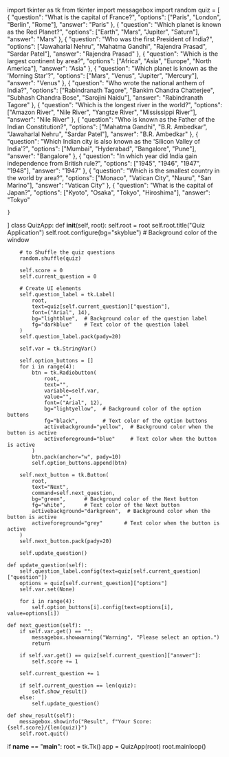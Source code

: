import tkinter as tk
from tkinter import messagebox
import random
quiz = [
    {
        "question": "What is the capital of France?",
        "options": ["Paris", "London", "Berlin", "Rome"],
        "answer": "Paris"
    },
    {
        "question": "Which planet is known as the Red Planet?",
        "options": ["Earth", "Mars", "Jupiter", "Saturn"],
        "answer": "Mars"
    },
    {
        "question": "Who was the first President of India?",
        "options": ["Jawaharlal Nehru", "Mahatma Gandhi", "Rajendra Prasad", "Sardar Patel"],
        "answer": "Rajendra Prasad"
    },
    {
        "question": "Which is the largest continent by area?",
        "options": ["Africa", "Asia", "Europe", "North America"],
        "answer": "Asia"
    },
    {
        "question": "Which planet is known as the 'Morning Star'?",
        "options": ["Mars", "Venus", "Jupiter", "Mercury"],
        "answer": "Venus"
    },
    {
        "question": "Who wrote the national anthem of India?",
        "options": ["Rabindranath Tagore", "Bankim Chandra Chatterjee", "Subhash Chandra Bose", "Sarojini Naidu"],
        "answer": "Rabindranath Tagore"
    },
    {
        "question": "Which is the longest river in the world?",
        "options": ["Amazon River", "Nile River", "Yangtze River", "Mississippi River"],
        "answer": "Nile River"
    },
    {
        "question": "Who is known as the Father of the Indian Constitution?",
        "options": ["Mahatma Gandhi", "B.R. Ambedkar", "Jawaharlal Nehru", "Sardar Patel"],
        "answer": "B.R. Ambedkar"
    },
    {
        "question": "Which Indian city is also known as the 'Silicon Valley of India'?",
        "options": ["Mumbai", "Hyderabad", "Bangalore", "Pune"],
        "answer": "Bangalore"
    },
    {
        "question": "In which year did India gain independence from British rule?",
        "options": ["1945", "1946", "1947", "1948"],
        "answer": "1947"
    },
    {
        "question": "Which is the smallest country in the world by area?",
        "options": ["Monaco", "Vatican City", "Nauru", "San Marino"],
        "answer": "Vatican City"
    },
    {
        "question": "What is the capital of Japan?",
        "options": ["Kyoto", "Osaka", "Tokyo", "Hiroshima"],
        "answer": "Tokyo"

    }
    


]
class QuizApp:
    def __init__(self, root):
        self.root = root
        self.root.title("Quiz Application")
        self.root.configure(bg="skyblue")  # Background color of the window
        
        # to Shuffle the quiz questions
        random.shuffle(quiz)
        
        self.score = 0
        self.current_question = 0

        # Create UI elements
        self.question_label = tk.Label(
            root, 
            text=quiz[self.current_question]["question"], 
            font=("Arial", 14), 
            bg="lightblue",  # Background color of the question label
            fg="darkblue"    # Text color of the question label
        )
        self.question_label.pack(pady=20)

        self.var = tk.StringVar()

        self.option_buttons = []
        for i in range(4):
            btn = tk.Radiobutton(
                root, 
                text="", 
                variable=self.var, 
                value="", 
                font=("Arial", 12),
                bg="lightyellow",  # Background color of the option buttons
                fg="black",        # Text color of the option buttons
                activebackground="yellow",  # Background color when the button is active
                activeforeground="blue"     # Text color when the button is active
            )
            btn.pack(anchor="w", pady=10)
            self.option_buttons.append(btn)

        self.next_button = tk.Button(
            root, 
            text="Next", 
            command=self.next_question, 
            bg="green",      # Background color of the Next button
            fg="white",      # Text color of the Next button
            activebackground="darkgreen",  # Background color when the button is active
            activeforeground="grey"       # Text color when the button is active
        )
        self.next_button.pack(pady=20)

        self.update_question()

    def update_question(self):
        self.question_label.config(text=quiz[self.current_question]["question"])
        options = quiz[self.current_question]["options"]
        self.var.set(None)

        for i in range(4):
            self.option_buttons[i].config(text=options[i], value=options[i])

    def next_question(self):
        if self.var.get() == "":
            messagebox.showwarning("Warning", "Please select an option.")
            return

        if self.var.get() == quiz[self.current_question]["answer"]:
            self.score += 1

        self.current_question += 1

        if self.current_question == len(quiz):
            self.show_result()
        else:
            self.update_question()

    def show_result(self):
        messagebox.showinfo("Result", f"Your Score: {self.score}/{len(quiz)}")
        self.root.quit()
if __name__ == "__main__":
    root = tk.Tk()
    app = QuizApp(root)
    root.mainloop()
    


